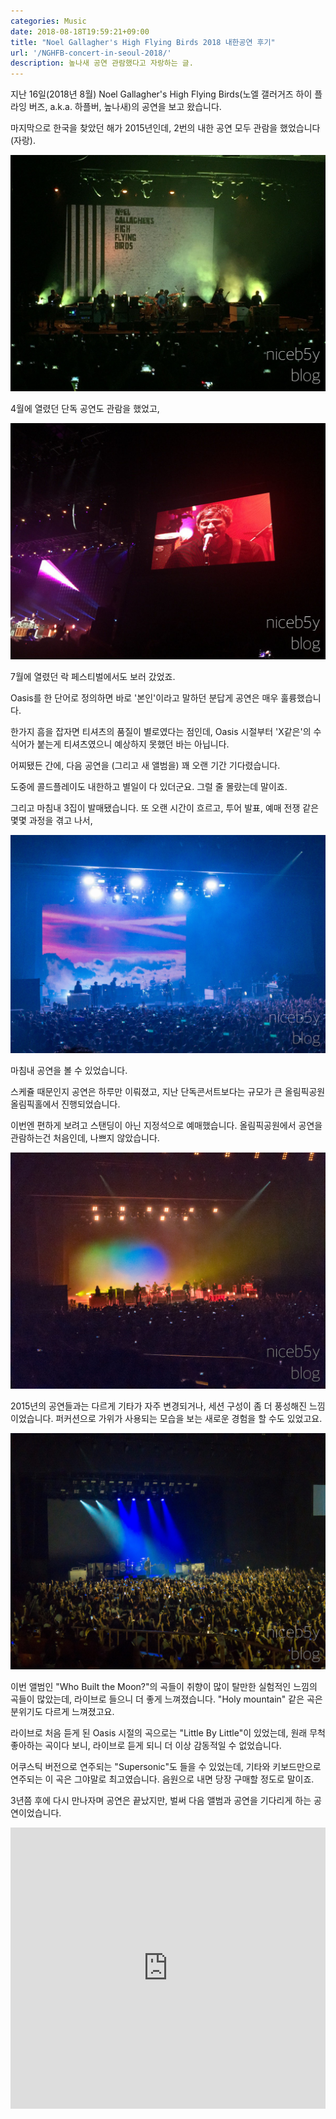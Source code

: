 ```yaml
---
categories: Music
date: 2018-08-18T19:59:21+09:00
title: "Noel Gallagher's High Flying Birds 2018 내한공연 후기"
url: '/NGHFB-concert-in-seoul-2018/'
description: 높나새 공연 관람했다고 자랑하는 글.
---
```


지난 16일(2018년 8월) Noel Gallagher's High Flying Birds(노엘 갤러거즈 하이 플라잉 버즈, a.k.a. 하플버, 높나새)의 공연을 보고 왔습니다.

마지막으로 한국을 찾았던 해가 2015년인데, 2번의 내한 공연 모두 관람을 했었습니다(자랑).

![2015년 내한공연](01.jpg)

4월에 열렸던 단독 공연도 관람을 했었고,

![2015년 락페스티벌](02.jpg)

7월에 열렸던 락 페스티벌에서도 보러 갔었죠.

Oasis를 한 단어로 정의하면 바로 '본인'이라고 말하던 분답게 공연은 매우 훌륭했습니다.

한가지 흠을 잡자면 티셔츠의 품질이 별로였다는 점인데, Oasis 시절부터 'X같은'의 수식어가 붙는게 티셔츠였으니 예상하지 못했던 바는 아닙니다.

어찌됐든 간에, 다음 공연을 (그리고 새 앨범을) 꽤 오랜 기간 기다렸습니다.

도중에 콜드플레이도 내한하고 별일이 다 있더군요. 그럴 줄 몰랐는데 말이죠.

그리고 마침내 3집이 발매됐습니다. 또 오랜 시간이 흐르고, 투어 발표, 예매 전쟁 같은 몇몇 과정을 겪고 나서,

![노엘 갤러거즈 하이 플라잉 버즈](03.jpg)

마침내 공연을 볼 수 있었습니다.

스케쥴 때문인지 공연은 하루만 이뤄졌고, 지난 단독콘서트보다는 규모가 큰 올림픽공원 올림픽홀에서 진행되었습니다.

이번엔 편하게 보려고 스탠딩이 아닌 지정석으로 예매했습니다. 올림픽공원에서 공연을 관람하는건 처음인데, 나쁘지 않았습니다.

![노엘 갤러거즈 하이 플라잉 버즈](04.jpg)

2015년의 공연들과는 다르게 기타가 자주 변경되거나, 세션 구성이 좀 더 풍성해진 느낌이었습니다. 퍼커션으로 가위가 사용되는 모습을 보는 새로운 경험을 할 수도 있었고요.

![노엘 갤러거즈 하이 플라잉 버즈](05.jpg)

이번 앨범인 "Who Built the Moon?"의 곡들이 취향이 많이 탈만한 실험적인 느낌의 곡들이 많았는데, 라이브로 들으니 더 좋게 느껴졌습니다. "Holy mountain" 같은 곡은 분위기도 다르게 느껴졌고요.

라이브로 처음 듣게 된 Oasis 시절의 곡으로는 "Little By Little"이 있었는데, 원래 무척 좋아하는 곡이다 보니, 라이브로 듣게 되니 더 이상 감동적일 수 없었습니다.

어쿠스틱 버전으로 연주되는 "Supersonic"도 들을 수 있었는데, 기타와 키보드만으로 연주되는 이 곡은 그야말로 최고였습니다. 음원으로 내면 당장 구매할 정도로 말이죠.

3년쯤 후에 다시 만나자며 공연은 끝났지만, 벌써 다음 앨범과 공연을 기다리게 하는 공연이었습니다.

<iframe allow="autoplay *; encrypted-media *;" frameborder="0" height="450" sandbox="allow-forms allow-popups allow-same-origin allow-scripts allow-top-navigation-by-user-activation" src="https://embed.music.apple.com/kr/playlist/%EB%85%B8%EC%97%98-%EA%B0%A4%EB%9F%AC%EA%B1%B0%EC%A6%88-%ED%95%98%EC%9D%B4-%ED%94%8C%EB%9D%BC%EC%9E%89-%EB%B2%84%EC%A6%88-2018/pl.u-06oxvLguo0dLEX?app=music" width="100%"></iframe>
